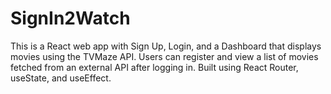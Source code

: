# SignIn2Watch
This is a React web app with Sign Up, Login, and a Dashboard that displays movies using the TVMaze API.  Users can register and view a list of movies fetched from an external API after logging in.  Built using React Router, useState, and useEffect.
